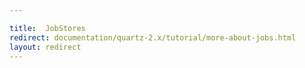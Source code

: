 ```yaml
---

title:  JobStores
redirect: documentation/quartz-2.x/tutorial/more-about-jobs.html
layout: redirect
---
```

